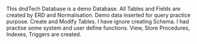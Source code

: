 This dndTech Database is a demo Database.
All Tables and Fields are created by ERD and Normalisation.
Demo data inserted for query practice purpose.
Create and Modify Tables.
I have ignore creating Schema.
I had practise some system and user define functions.
View, Store Procedures, Indexes, Triggers are created.
